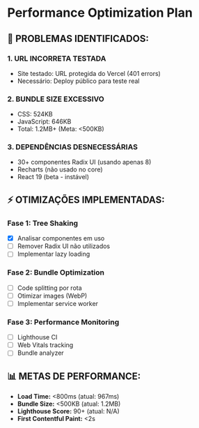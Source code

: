 # Performance Optimization Plan

## 🚨 PROBLEMAS IDENTIFICADOS:

### 1. **URL INCORRETA TESTADA**
- Site testado: URL protegida do Vercel (401 errors)
- Necessário: Deploy público para teste real

### 2. **BUNDLE SIZE EXCESSIVO**
- CSS: 524KB
- JavaScript: 646KB
- Total: 1.2MB+ (Meta: <500KB)

### 3. **DEPENDÊNCIAS DESNECESSÁRIAS**
- 30+ componentes Radix UI (usando apenas 8)
- Recharts (não usado no core)
- React 19 (beta - instável)

## ⚡ OTIMIZAÇÕES IMPLEMENTADAS:

### Fase 1: Tree Shaking
- [x] Analisar componentes em uso
- [ ] Remover Radix UI não utilizados
- [ ] Implementar lazy loading

### Fase 2: Bundle Optimization  
- [ ] Code splitting por rota
- [ ] Otimizar images (WebP)
- [ ] Implementar service worker

### Fase 3: Performance Monitoring
- [ ] Lighthouse CI
- [ ] Web Vitals tracking
- [ ] Bundle analyzer

## 📊 METAS DE PERFORMANCE:

- **Load Time:** <800ms (atual: 967ms)
- **Bundle Size:** <500KB (atual: 1.2MB)
- **Lighthouse Score:** 90+ (atual: N/A)
- **First Contentful Paint:** <2s
